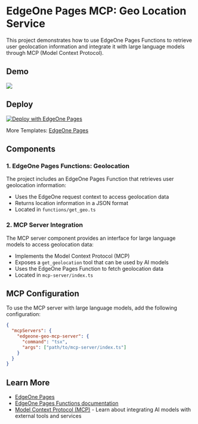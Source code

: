 # EdgeOne Pages MCP: Geo Location Service

This project demonstrates how to use EdgeOne Pages Functions to retrieve user geolocation information and integrate it with large language models through MCP (Model Context Protocol).

## Demo

![](https://cloudcache.tencent-cloud.com/qcloud/ui/static/static_source_business/f180b5ae-0e9c-40a8-a76a-b8f2a5e6108f.gif)

## Deploy

[![Deploy with EdgeOne Pages](https://cdnstatic.tencentcs.com/edgeone/pages/deploy.svg)](https://edgeone.ai/pages/new?template=mcp-geo)

More Templates: [EdgeOne Pages](https://edgeone.ai/pages/templates)

## Components

### 1. EdgeOne Pages Functions: Geolocation

The project includes an EdgeOne Pages Function that retrieves user geolocation information:

* Uses the EdgeOne request context to access geolocation data
* Returns location information in a JSON format
* Located in `functions/get_geo.ts`

### 2. MCP Server Integration

The MCP server component provides an interface for large language models to access geolocation data:

* Implements the Model Context Protocol (MCP)
* Exposes a `get_geolocation` tool that can be used by AI models
* Uses the EdgeOne Pages Function to fetch geolocation data
* Located in `mcp-server/index.ts`

## MCP Configuration

To use the MCP server with large language models, add the following configuration:

```json
{
  "mcpServers": {
    "edgeone-geo-mcp-server": {
      "command": "tsx",
      "args": ["path/to/mcp-server/index.ts"]
    }
  }
}
```

## Learn More

* [EdgeOne Pages](https://edgeone.ai/products/pages)
* [EdgeOne Pages Functions documentation](https://edgeone.ai/document/162227908259442688)
* [Model Context Protocol (MCP)](https://modelcontextprotocol.github.io) - Learn about integrating AI models with external tools and services
